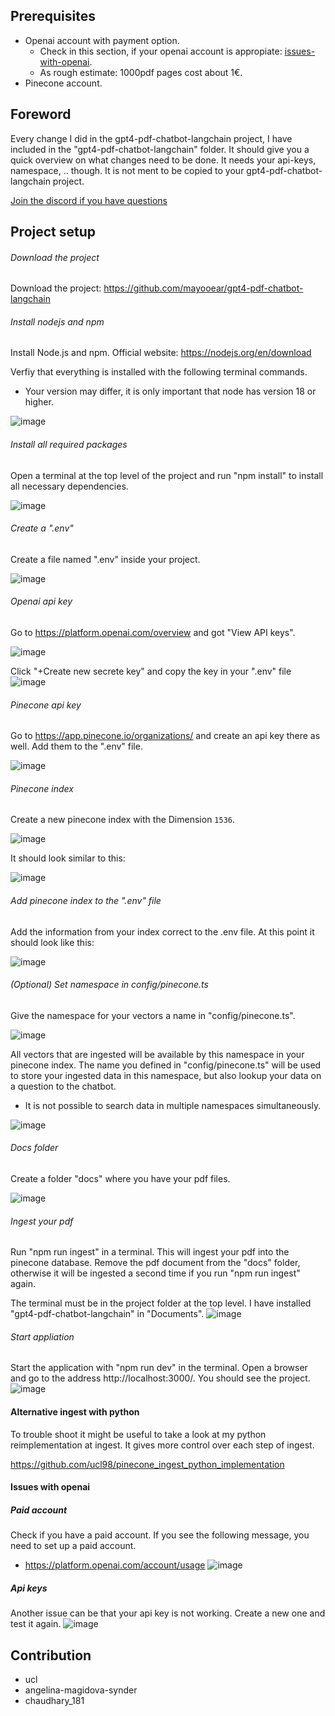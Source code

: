 

## Prerequisites

- Openai account with payment option.
  - Check in this section, if your openai account is appropiate: [issues-with-openai](https://github.com/ucl98/gpt4_langchain_pdf-detailed-walktrough#issues-with-openai).
  - As rough estimate: 1000pdf pages cost about 1€.
- Pinecone account.

## Foreword
Every change I did in the gpt4-pdf-chatbot-langchain project, I have included in the "gpt4-pdf-chatbot-langchain" folder.
It should give you a quick overview on what changes need to be done. It needs your api-keys, namespace, .. though. It is not ment to be copied to your gpt4-pdf-chatbot-langchain project.

[Join the discord if you have questions](https://discord.com/invite/E4Mc77qwjm)

## Project setup

###### Download the project

Download the project: https://github.com/mayooear/gpt4-pdf-chatbot-langchain

###### Install nodejs and npm

Install Node.js and npm. 
Official website: https://nodejs.org/en/download

Verfiy that everything is installed with the following terminal commands.
- Your version may differ, it is only important that node has version 18 or higher.

![image](https://user-images.githubusercontent.com/132441647/235887685-8c1ae873-48b6-4b34-a01c-ce01bbee14ed.png)

###### Install all required packages

Open a terminal at the top level of the project and run "npm install" to install all necessary dependencies.

![image](https://user-images.githubusercontent.com/132441647/236019383-a1e5b602-ac6f-4494-9ded-411cade89caf.png)

###### Create a ".env"

Create a file named ".env" inside your project.

![image](https://user-images.githubusercontent.com/132441647/235887711-839ca986-e6c7-4bd9-ad05-39ada6477683.png)

###### Openai api key

Go to https://platform.openai.com/overview and got "View API keys".

![image](https://user-images.githubusercontent.com/132441647/235887753-125b598d-664f-4844-91a5-fd8d5dd4c18a.png)

Click "+Create new secrete key" and copy the key in your ".env" file
![image](https://github.com/ucl98/gpt4_langchain_pdf-detailed-walktrough/assets/132441647/5089d79e-0676-4413-90fb-c0d4753ce8ec)

###### Pinecone api key

Go to https://app.pinecone.io/organizations/ and create an api key there as well. Add them to the ".env" file.

![image](https://user-images.githubusercontent.com/132441647/235887859-f78c9e7b-4529-40bd-bdc7-4e72ec03837d.png)

###### Pinecone index

Create a new pinecone index with the Dimension `1536`.

![image](https://user-images.githubusercontent.com/132441647/235887835-80163968-6cbc-47ed-8392-fe604389d793.png)

It should look similar to this:

![image](https://user-images.githubusercontent.com/132441647/235887815-9d2da5e8-8a7e-4974-a10d-78d38cdf59fb.png)

###### Add pinecone index to the ".env" file

Add the information from your index correct to the .env file. At this point it should look like this:

![image](https://user-images.githubusercontent.com/132441647/235888151-4e1411ac-140c-452c-9cbd-a74905988571.png)

###### (Optional) Set namespace in config/pinecone.ts

Give the namespace for your vectors a name in "config/pinecone.ts".

![image](https://user-images.githubusercontent.com/132441647/235887923-bf356cd0-481f-4ec0-ad1a-cf61e9aa5fe2.png)

All vectors that are ingested will be available by this namespace in your pinecone index.
The name you defined in "config/pinecone.ts" will be used to store your ingested data in this namespace, but also lookup your data on a question to the chatbot.
- It is not possible to search data in multiple namespaces simultaneously.

![image](https://user-images.githubusercontent.com/132441647/236438694-147bfae9-e84f-40b1-be68-99ae4822dfbe.png)

###### Docs folder

Create a folder "docs" where you have your pdf files.

![image](https://user-images.githubusercontent.com/132441647/235887949-f5d8df0d-ecb1-46e6-917f-18bf65adf9ea.png)

###### Ingest your pdf

Run "npm run ingest" in a terminal. This will ingest your pdf into the pinecone database. Remove the pdf document from the "docs" folder, otherwise it will be ingested a second time if you run "npm run ingest" again.

The terminal must be in the project folder at the top level. I have installed "gpt4-pdf-chatbot-langchain" in "Documents".
![image](https://user-images.githubusercontent.com/132441647/236017033-400a4c81-53fb-4bf5-b41a-a3ddbcf4de3d.png)

###### Start appliation

Start the application with "npm run dev" in the terminal. Open a browser and go to the address http://localhost:3000/. You should see the project.
![image](https://user-images.githubusercontent.com/132441647/236017283-60c6eb6c-bd7f-4c73-8ced-cf8fa2628d03.png)

#### Alternative ingest with python

To trouble shoot it might be useful to take a look at my python reimplementation at ingest. It gives more control over each step of ingest.

https://github.com/ucl98/pinecone_ingest_python_implementation

#### Issues with openai
##### Paid account
Check if you have a paid account. If you see the following message, you need to set up a paid account.
- https://platform.openai.com/account/usage
![image](https://user-images.githubusercontent.com/132441647/235887985-f0d83447-a7e0-4dcd-87ac-11458d0742d1.png)

##### Api keys
Another issue can be that your api key is not working. Create a new one and test it again.
![image](https://github.com/ucl98/gpt4_langchain_pdf-detailed-walktrough/assets/132441647/5089d79e-0676-4413-90fb-c0d4753ce8ec)

## Contribution
- ucl
- angelina-magidova-synder
- chaudhary_181

